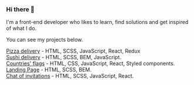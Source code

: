 ### Hi there 👋

I'm a front-end developer who likes to learn, find solutions and get inspired of what I do. 

You can see my projects below.

[Pizza delivery](https://yuliiatsova.github.io/pizza-project-react) - HTML, SCSS, JavaScript, React, Redux <br>
[Sushi delivery](https://yuliiatsova.github.io/RollsFamily-project/) - HTML, SCSS, BEM, JavaScript. <br>
[Countries' flags](https://yuliiatsova.github.io/React-project-countries/) - HTML, CSS, JavaScript, React, Styled components.  <br>
[Landing Page](https://yuliiatsova.github.io/Landing-page-1/) - HTML, SCSS, BEM. <br>
[Chat of invitations](https://yuliiatsova.github.io/Chat-small-project-react/) - HTML, SCSS, JavaScript, React. <br>
